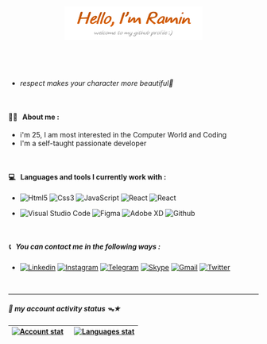 <p align="center"><a href="https://github.com/RaminHaghi"><img width="55%" height="20%" alt="Hello, I'm Ramin. welcome to my github profile :)" src="https://github.com/RaminHaghi/RaminHaghi/blob/main/icons.png/png%20Main.png?raw=true"/></a></p>

&nbsp;

<br />

- *<p>respect makes your character more beautiful💎 </p>*

<br />

<h4>🙋🏻 &nbsp; About me :</h4>

- i'm 25, I am most interested in the Computer World and Coding
- I'm a self-taught passionate developer

<br />

<h4>💻 &nbsp; Languages ​​and tools I currently work with :</h4>

- ![Html5](https://img.shields.io/badge/HTML5-E34F26?=10x5style=for-the-badge&logo=html5&logoColor=white)
  ![Css3](https://img.shields.io/badge/CSS3-1572B6?=10x5style=for-the-badge&logo=css3&logoColor=white)
  ![JavaScript](https://img.shields.io/badge/JavaScript-373A40?=10x5style=for-the-badge&logo=javascript&logoColor=F7DF1E)
  ![React](https://img.shields.io/badge/React-20232A?=10x5style=for-the-badge&logo=react&logoColor=61DAFB)
  ![React](https://img.shields.io/badge/Tailwind_CSS-38B2AC?10x5style=for-the-badge&logo=tailwind-css&logoColor=white)

- ![Visual Studio Code](https://img.shields.io/badge/Visual_Studio_Code-0078D4?=10x5style=for-the-badge&logo=visual%20studio%20code&logoColor=white)
  ![Figma](https://img.shields.io/badge/Figma-F24E1E?=10x5style=for-the-badge&logo=figma&logoColor=white)
  ![Adobe XD](https://img.shields.io/badge/Adobe%20XD-470137?=10x5style=for-the-badge&logo=Adobe%20XD&logoColor=#9575CD)
  ![Github](https://img.shields.io/badge/GitHub-100000?10x5style=for-the-badge&logo=github&logoColor=white)

<br />

<h5>📞 &nbsp; You can contact me in the following ways :</h5>

- [![Linkedin](https://img.shields.io/badge/LinkedIn-0077B5?=10x5style=for-the-badge&logo=linkedin&logoColor=white)](https://www.linkedin.com/in/ramin-haghi-5ba3bb32a/)
[![Instagram](https://img.shields.io/badge/Instagram-E4405F?=10x5style=for-the-badge&logo=instagram&logoColor=white)](https://www.instagram.com/_ramin.h/)
[![Telegram](https://img.shields.io/badge/Telegram-2CA5E0?=10x5style=for-the-badge&logo=telegram&logoColor=white)](https://raminh01.t.me)
[![Skype](https://img.shields.io/badge/Skype-00AFF0?=10x5style=for-the-badge&logo=skype&logoColor=white)](https://join.skype.com/invite/OmVWNr24AMz7)
[![Gmail](https://img.shields.io/badge/Gmail-D14836?10x5style=for-the-badge&logo=gmail&logoColor=white)](mailto:raminhaghi01@gmail.com)
[![Twitter](https://img.shields.io/badge/Twitter-000000?10x5style=for-the-badge&logo=x&logoColor=white)](https://x.com/ramin98h/)

&nbsp;
____

<h5>🔸 my account activity status ᯓ★</h5>
  
  | <a href="https://github.com/RaminHaghi"> <img alt="Account stat" src="https://github-readme-stats.vercel.app/api?username=RaminHaghi&show_icons=true&theme=tokyonight" /></a> &nbsp; | <a href="https://github.com/RaminHaghi"> <img alt="Languages stat"   src="https://github-readme-stats.vercel.app/api/top-langs/?username=RaminHaghi&layout=compact" /> </a> |
  | ------------- | -------------|
  
